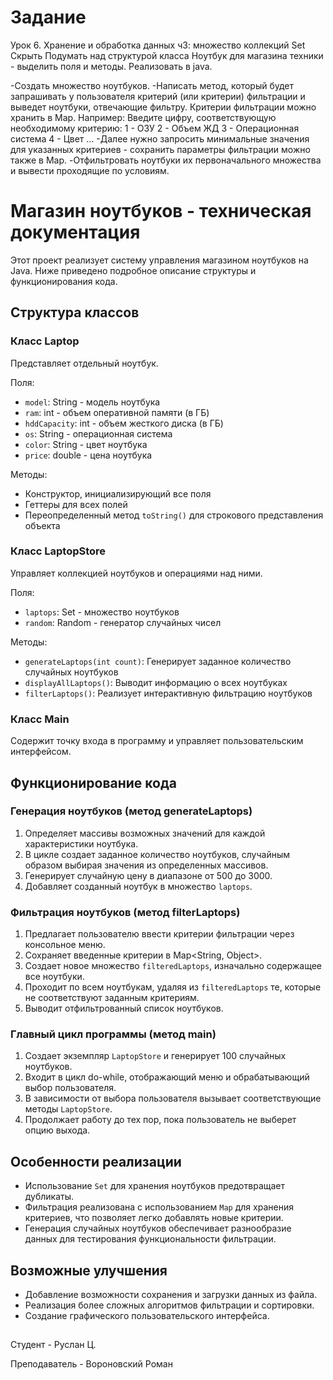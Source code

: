 # Задание
Урок 6. Хранение и обработка данных ч3: множество коллекций Set
Скрыть
Подумать над структурой класса Ноутбук для магазина техники - выделить поля и методы. Реализовать в java.

-Создать множество ноутбуков.
-Написать метод, который будет запрашивать у пользователя критерий (или критерии) фильтрации и выведет ноутбуки, отвечающие фильтру. Критерии фильтрации можно хранить в Map.
Например:
Введите цифру, соответствующую необходимому критерию:
1 - ОЗУ
2 - Объем ЖД
3 - Операционная система
4 - Цвет …
-Далее нужно запросить минимальные значения для указанных критериев - сохранить параметры фильтрации можно также в Map.
-Отфильтровать ноутбуки их первоначального множества и вывести проходящие по условиям.



# Магазин ноутбуков - техническая документация

Этот проект реализует систему управления магазином ноутбуков на Java. Ниже приведено подробное описание структуры и функционирования кода.

## Структура классов

### Класс Laptop

Представляет отдельный ноутбук.

Поля:
- `model`: String - модель ноутбука
- `ram`: int - объем оперативной памяти (в ГБ)
- `hddCapacity`: int - объем жесткого диска (в ГБ)
- `os`: String - операционная система
- `color`: String - цвет ноутбука
- `price`: double - цена ноутбука

Методы:
- Конструктор, инициализирующий все поля
- Геттеры для всех полей
- Переопределенный метод `toString()` для строкового представления объекта

### Класс LaptopStore

Управляет коллекцией ноутбуков и операциями над ними.

Поля:
- `laptops`: Set<Laptop> - множество ноутбуков
- `random`: Random - генератор случайных чисел

Методы:
- `generateLaptops(int count)`: Генерирует заданное количество случайных ноутбуков
- `displayAllLaptops()`: Выводит информацию о всех ноутбуках
- `filterLaptops()`: Реализует интерактивную фильтрацию ноутбуков

### Класс Main

Содержит точку входа в программу и управляет пользовательским интерфейсом.

## Функционирование кода

### Генерация ноутбуков (метод generateLaptops)

1. Определяет массивы возможных значений для каждой характеристики ноутбука.
2. В цикле создает заданное количество ноутбуков, случайным образом выбирая значения из определенных массивов.
3. Генерирует случайную цену в диапазоне от 500 до 3000.
4. Добавляет созданный ноутбук в множество `laptops`.

### Фильтрация ноутбуков (метод filterLaptops)

1. Предлагает пользователю ввести критерии фильтрации через консольное меню.
2. Сохраняет введенные критерии в Map<String, Object>.
3. Создает новое множество `filteredLaptops`, изначально содержащее все ноутбуки.
4. Проходит по всем ноутбукам, удаляя из `filteredLaptops` те, которые не соответствуют заданным критериям.
5. Выводит отфильтрованный список ноутбуков.

### Главный цикл программы (метод main)

1. Создает экземпляр `LaptopStore` и генерирует 100 случайных ноутбуков.
2. Входит в цикл do-while, отображающий меню и обрабатывающий выбор пользователя.
3. В зависимости от выбора пользователя вызывает соответствующие методы `LaptopStore`.
4. Продолжает работу до тех пор, пока пользователь не выберет опцию выхода.

## Особенности реализации

- Использование `Set` для хранения ноутбуков предотвращает дубликаты.
- Фильтрация реализована с использованием `Map` для хранения критериев, что позволяет легко добавлять новые критерии.
- Генерация случайных ноутбуков обеспечивает разнообразие данных для тестирования функциональности фильтрации.

## Возможные улучшения

- Добавление возможности сохранения и загрузки данных из файла.
- Реализация более сложных алгоритмов фильтрации и сортировки.
- Создание графического пользовательского интерфейса.





##
Студент - Руслан Ц.

Преподаватель - Вороновский Роман